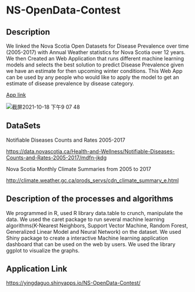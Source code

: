# NS-OpenData-Contest



## Description
We linked the Nova Scotia Open Datasets for Disease Prevalence over time (2005-2017) with Annual Weather statistics for Nova Scotia over 12 years. We then Created an Web Application that runs different machine learning models and selects the best solution to predict Disease Prevalence given we have an estimate for then upcoming winter conditions. This Web App can be used by any people who would like to apply the model to get an estimate of disease prevalence by disease category.

[App link](https://yingdaguo.shinyapps.io/NS-OpenData-Contest/)

![截屏2021-10-18 下午9 07 48](https://user-images.githubusercontent.com/13625416/137822779-46418e1c-9c89-4464-b35e-a418addcdbd8.png)

## DataSets
Notifiable Diseases Counts and Rates 2005-2017 

https://data.novascotia.ca/Health-and-Wellness/Notifiable-Diseases-Counts-and-Rates-2005-2017/mdfn-jkdg

Nova Scotia Monthly Climate Summaries from 2005 to 2017

http://climate.weather.gc.ca/prods_servs/cdn_climate_summary_e.html

## Description of the processes and algorithms 
We programmed in R,  used R library data.table to crunch, manipulate the data. We used the caret package to run several machine learning algorithms(K-Nearest Neighbors, Support Vector Machine, Random Forest, Generalized Linear Model and Neural Network) on the dataset. We used Shiny package to create a interactive Machine learning application dashboard that can be used on the web by users. We used the library ggplot to visualize the graphs.

## Application Link
https://yingdaguo.shinyapps.io/NS-OpenData-Contest/

